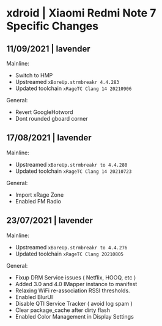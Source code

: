 # xdroid | Xiaomi Redmi Note 7 Specific Changes
## 11/09/2021 | lavender
Mainline:
 - Switch to HMP
 - Upstreamed `xBoreUp.strmbreakr 4.4.283`
 - Updated toolchain `xRageTC Clang 14 20210906`

General:
 - Revert GoogleHotword
 - Dont rounded gboard corner

## 17/08/2021 | lavender
Mainline:
 - Upstreamed `xBoreUp.strmbreakr to 4.4.280`
 - Updated toolchain `xRageTC Clang 14 20210723`

General:
 - Import xRage Zone
 - Enabled FM Radio

## 23/07/2021 | lavender
Mainline:
 - Upstreamed `xBoreUp.strmbreakr to 4.4.276`
 - Updated toolchain `xRageTC Clang 20210805`

General:
 - Fixup DRM Service issues ( Netflix, HOOQ, etc )
 - Added 3.0 and 4.0 IMapper instance to manifest 
 - Relaxing WiFi re-association RSSI thresholds. 
 - Enabled BlurUI
 - Disable QTI Service Tracker ( avoid log spam )
 - Clear package_cache after dirty flash 
 - Enabled Color Management in Display Settings
